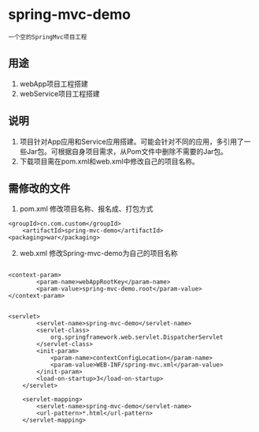 # spring-mvc-demo

```
一个空的SpringMvc项目工程
```

## 用途

1. webApp项目工程搭建
2. webService项目工程搭建

## 说明

1. 项目针对App应用和Service应用搭建。可能会针对不同的应用，多引用了一些Jar包。可根据自身项目需求，从Pom文件中删除不需要的Jar包。
2. 下载项目需在pom.xml和web.xml中修改自己的项目名称。

## 需修改的文件
1. pom.xml 修改项目名称、报名成、打包方式
```
<groupId>cn.com.custom</groupId>
	<artifactId>spring-mvc-demo</artifactId>
<packaging>war</packaging>
```
2. web.xml 修改Spring-mvc-demo为自己的项目名称
```

<context-param>
		<param-name>webAppRootKey</param-name>
		<param-value>spring-mvc-demo.root</param-value>
</context-param>


<servlet>
		<servlet-name>spring-mvc-demo</servlet-name>
		<servlet-class>
			org.springframework.web.servlet.DispatcherServlet
		</servlet-class>
		<init-param>
			<param-name>contextConfigLocation</param-name>
			<param-value>WEB-INF/spring-mvc.xml</param-value>
		</init-param>
		<load-on-startup>3</load-on-startup>
	</servlet>
	
	<servlet-mapping>
		<servlet-name>spring-mvc-demo</servlet-name>
		<url-pattern>*.html</url-pattern>
	</servlet-mapping>
```
